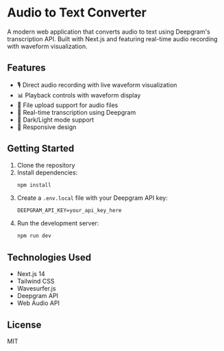 # Audio to Text Converter

A modern web application that converts audio to text using Deepgram's transcription API. Built with Next.js and featuring real-time audio recording with waveform visualization.

## Features

- 🎙️ Direct audio recording with live waveform visualization
- 📊 Playback controls with waveform display
- 📁 File upload support for audio files
- 🔄 Real-time transcription using Deepgram
- 🎨 Dark/Light mode support
- 📱 Responsive design

## Getting Started

1. Clone the repository
2. Install dependencies:
   ```bash
   npm install
   ```
3. Create a `.env.local` file with your Deepgram API key:
   ```
   DEEPGRAM_API_KEY=your_api_key_here
   ```
4. Run the development server:
   ```bash
   npm run dev
   ```

## Technologies Used

- Next.js 14
- Tailwind CSS
- Wavesurfer.js
- Deepgram API
- Web Audio API

## License

MIT
